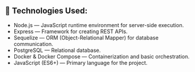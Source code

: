 ## 🚀 Technologies Used:

- Node.js — JavaScript runtime environment for server-side execution.
- Express — Framework for creating REST APIs.
- Sequelize — ORM (Object-Relational Mapper) for database communication.
- PostgreSQL — Relational database.
- Docker & Docker Compose — Containerization and basic orchestration.
- JavaScript (ES6+) — Primary language for the project.
